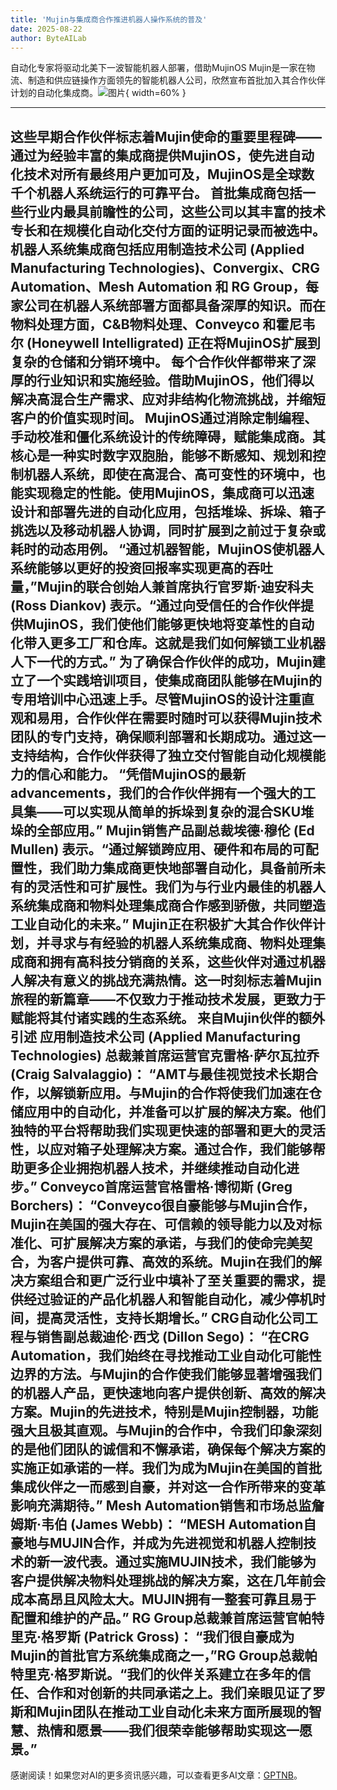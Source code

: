 ```yaml
---
title: 'Mujin与集成商合作推进机器人操作系统的普及'
date: 2025-08-22
author: ByteAILab
---
```


自动化专家将驱动北美下一波智能机器人部署，借助MujinOS
Mujin是一家在物流、制造和供应链操作方面领先的智能机器人公司，欣然宣布首批加入其合作伙伴计划的自动化集成商。![图片](https://ai-techpark.com/wp-content/uploads/Mujin-Partners.jpg){ width=60% }

---
这些早期合作伙伴标志着Mujin使命的重要里程碑——通过为经验丰富的集成商提供MujinOS，使先进自动化技术对所有最终用户更加可及，MujinOS是全球数千个机器人系统运行的可靠平台。
首批集成商包括一些行业内最具前瞻性的公司，这些公司以其丰富的技术专长和在规模化自动化交付方面的证明记录而被选中。机器人系统集成商包括应用制造技术公司 (Applied Manufacturing Technologies)、Convergix、CRG Automation、Mesh Automation 和 RG Group，每家公司在机器人系统部署方面都具备深厚的知识。而在物料处理方面，C&B物料处理、Conveyco 和霍尼韦尔 (Honeywell Intelligrated) 正在将MujinOS扩展到复杂的仓储和分销环境中。
每个合作伙伴都带来了深厚的行业知识和实施经验。借助MujinOS，他们得以解决高混合生产需求、应对非结构化物流挑战，并缩短客户的价值实现时间。
MujinOS通过消除定制编程、手动校准和僵化系统设计的传统障碍，赋能集成商。其核心是一种实时数字双胞胎，能够不断感知、规划和控制机器人系统，即使在高混合、高可变性的环境中，也能实现稳定的性能。使用MujinOS，集成商可以迅速设计和部署先进的自动化应用，包括堆垛、拆垛、箱子挑选以及移动机器人协调，同时扩展到之前过于复杂或耗时的动态用例。
“通过机器智能，MujinOS使机器人系统能够以更好的投资回报率实现更高的吞吐量，”Mujin的联合创始人兼首席执行官罗斯·迪安科夫 (Ross Diankov) 表示。“通过向受信任的合作伙伴提供MujinOS，我们使他们能够更快地将变革性的自动化带入更多工厂和仓库。这就是我们如何解锁工业机器人下一代的方式。”
为了确保合作伙伴的成功，Mujin建立了一个实践培训项目，使集成商团队能够在Mujin的专用培训中心迅速上手。尽管MujinOS的设计注重直观和易用，合作伙伴在需要时随时可以获得Mujin技术团队的专门支持，确保顺利部署和长期成功。通过这一支持结构，合作伙伴获得了独立交付智能自动化规模能力的信心和能力。
“凭借MujinOS的最新 advancements，我们的合作伙伴拥有一个强大的工具集——可以实现从简单的拆垛到复杂的混合SKU堆垛的全部应用。” Mujin销售产品副总裁埃德·穆伦 (Ed Mullen) 表示。“通过解锁跨应用、硬件和布局的可配置性，我们助力集成商更快地部署自动化，具备前所未有的灵活性和可扩展性。我们为与行业内最佳的机器人系统集成商和物料处理集成商合作感到骄傲，共同塑造工业自动化的未来。”
Mujin正在积极扩大其合作伙伴计划，并寻求与有经验的机器人系统集成商、物料处理集成商和拥有高科技分销商的关系，这些伙伴对通过机器人解决有意义的挑战充满热情。这一时刻标志着Mujin旅程的新篇章——不仅致力于推动技术发展，更致力于赋能将其付诸实践的生态系统。
来自Mujin伙伴的额外引述
应用制造技术公司 (Applied Manufacturing Technologies) 总裁兼首席运营官克雷格·萨尔瓦拉乔 (Craig Salvalaggio)：
“AMT与最佳视觉技术长期合作，以解锁新应用。与Mujin的合作将使我们加速在仓储应用中的自动化，并准备可以扩展的解决方案。他们独特的平台将帮助我们实现更快速的部署和更大的灵活性，以应对箱子处理解决方案。通过合作，我们能够帮助更多企业拥抱机器人技术，并继续推动自动化进步。”
Conveyco首席运营官格雷格·博彻斯 (Greg Borchers)：
“Conveyco很自豪能够与Mujin合作，Mujin在美国的强大存在、可信赖的领导能力以及对标准化、可扩展解决方案的承诺，与我们的使命完美契合，为客户提供可靠、高效的系统。Mujin在我们的解决方案组合和更广泛行业中填补了至关重要的需求，提供经过验证的产品化机器人和智能自动化，减少停机时间，提高灵活性，支持长期增长。”
CRG自动化公司工程与销售副总裁迪伦·西戈 (Dillon Sego)：
“在CRG Automation，我们始终在寻找推动工业自动化可能性边界的方法。与Mujin的合作使我们能够显著增强我们的机器人产品，更快速地向客户提供创新、高效的解决方案。Mujin的先进技术，特别是Mujin控制器，功能强大且极其直观。与Mujin的合作中，令我们印象深刻的是他们团队的诚信和不懈承诺，确保每个解决方案的实施正如承诺的一样。我们为成为Mujin在美国的首批集成伙伴之一而感到自豪，并对这一合作所带来的变革影响充满期待。”
Mesh Automation销售和市场总监詹姆斯·韦伯 (James Webb)：
“MESH Automation自豪地与MUJIN合作，并成为先进视觉和机器人控制技术的新一波代表。通过实施MUJIN技术，我们能够为客户提供解决物料处理挑战的解决方案，这在几年前会成本高昂且风险太大。MUJIN拥有一整套可靠且易于配置和维护的产品。”
RG Group总裁兼首席运营官帕特里克·格罗斯 (Patrick Gross)：
“我们很自豪成为Mujin的首批官方系统集成商之一，”RG Group总裁帕特里克·格罗斯说。“我们的伙伴关系建立在多年的信任、合作和对创新的共同承诺之上。我们亲眼见证了罗斯和Mujin团队在推动工业自动化未来方面所展现的智慧、热情和愿景——我们很荣幸能够帮助实现这一愿景。”
---
感谢阅读！如果您对AI的更多资讯感兴趣，可以查看更多AI文章：[GPTNB](https://gptnb.com)。